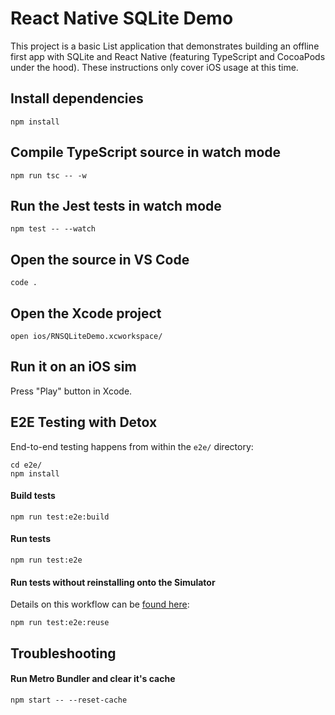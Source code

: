 # React Native SQLite Demo

This project is a basic List application that demonstrates building an offline first app with SQLite and React Native (featuring TypeScript and CocoaPods under the hood). These instructions only cover iOS usage at this time.

## Install dependencies

    npm install

## Compile TypeScript source in watch mode

    npm run tsc -- -w

## Run the Jest tests in watch mode

    npm test -- --watch

## Open the source in VS Code

    code .

## Open the Xcode project

    open ios/RNSQLiteDemo.xcworkspace/

## Run it on an iOS sim

Press "Play" button in Xcode.


## E2E Testing with Detox

End-to-end testing happens from within the `e2e/` directory:

    cd e2e/
    npm install

#### Build tests

    npm run test:e2e:build

#### Run tests

    npm run test:e2e

#### Run tests without reinstalling onto the Simulator

Details on this workflow can be [found here](https://github.com/wix/Detox/blob/master/docs/Guide.DevelopingWhileWritingTests.md):

    npm run test:e2e:reuse

## Troubleshooting

#### Run Metro Bundler and clear it's cache

    npm start -- --reset-cache
